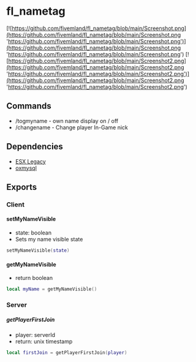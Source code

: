 # fl_nametag

[![https://github.com/fivemland/fl_nametag/blob/main/Screenshot.png](https://github.com/fivemland/fl_nametag/blob/main/Screenshot.png 'https://github.com/fivemland/fl_nametag/blob/main/Screenshot.png')](https://github.com/fivemland/fl_nametag/blob/main/Screenshot.png 'https://github.com/fivemland/fl_nametag/blob/main/Screenshot.png')
[![https://github.com/fivemland/fl_nametag/blob/main/Screenshot2.png](https://github.com/fivemland/fl_nametag/blob/main/Screenshot2.png 'https://github.com/fivemland/fl_nametag/blob/main/Screenshot2.png')](https://github.com/fivemland/fl_nametag/blob/main/Screenshot2.png 'https://github.com/fivemland/fl_nametag/blob/main/Screenshot2.png')

## Commands

- /togmyname - own name display on / off
- /changename - Change player In-Game nick

## Dependencies

- [ESX Legacy](https://github.com/esx-framework/esx-legacy 'ESX Legacy')
- [oxmysql](https://github.com/overextended/oxmysql 'oxmysql')

## Exports

### Client

#### setMyNameVisible

- state: boolean
- Sets my name visible state

```lua
setMyNameVisible(state)
```

#### getMyNameVisible

- return boolean

```lua
local myName = getMyNameVisible()
```

### Server

##### getPlayerFirstJoin

- player: serverId
- return: unix timestamp

```lua
local firstJoin = getPlayerFirstJoin(player)
```
